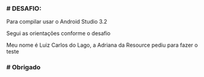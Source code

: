 ### # DESAFIO:

Para compilar usar o Android Studio 3.2

Segui as orientações conforme o desafio

Meu nome é Luiz Carlos do Lago, a Adriana da Resource pediu para fazer o teste 

### # Obrigado

